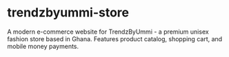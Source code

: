 # trendzbyummi-store
A modern e-commerce website for TrendzByUmmi - a premium unisex fashion store based in Ghana. Features product catalog, shopping cart, and mobile money payments.
